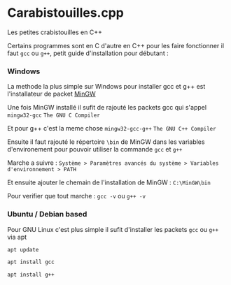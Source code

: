 # Carabistouilles.cpp

Les petites crabistouilles en C++

Certains programmes sont en C d'autre en C++ pour les faire fonctionner il faut `gcc` ou `g++`,
petit guide d'installation pour débutant :

### Windows

La methode la plus simple sur Windows pour installer gcc et g++ est l'installateur de packet [MinGW](https://sourceforge.net/projects/mingw/)

Une fois MinGW installé il sufit de rajouté les packets gcc qui s'appel `mingw32-gcc` `The GNU C Compiler`

Et pour g++ c'est la meme chose `mingw32-gcc-g++` `The GNU C++ Compiler`

Ensuite il faut rajouté le répertoire `\bin` de MinGW dans les variables d'environement pour pouvoir utiliser la commande `gcc` et `g++`

Marche a suivre : `Système > Paramètres avancés du système > Variables d'environnement > PATH` 

Et ensuite ajouter le chemain de l'installation de MinGW : `C:\MinGW\bin`

Pour verifier que tout marche : `gcc -v` ou `g++ -v`

### Ubuntu / Debian based

Pour GNU Linux c'est plus simple il sufit d'installer les packets `gcc` ou `g++` via apt

```bash
apt update
```
```bash
apt install gcc
```
```bash
apt install g++
```
